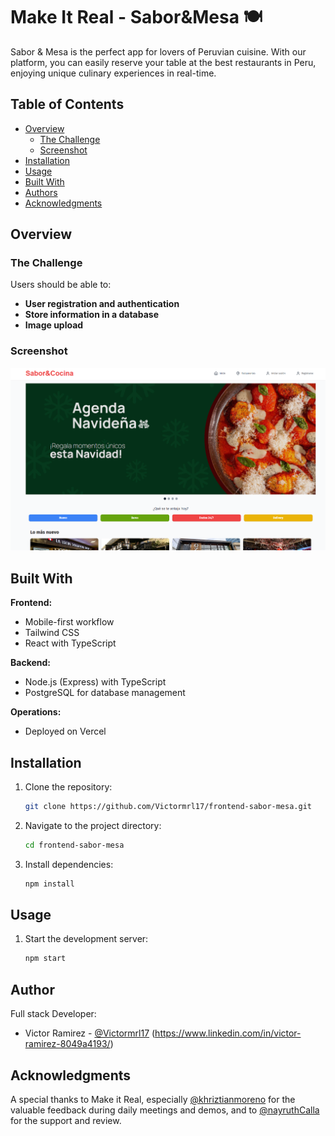 # Make It Real - Sabor&Mesa 🍽️

Sabor & Mesa is the perfect app for lovers of Peruvian cuisine. With our platform, you can easily reserve your table at the best restaurants in Peru, enjoying unique culinary experiences in real-time.

## Table of Contents

- [Overview](#overview)
  - [The Challenge](#the-challenge)
  - [Screenshot](#screenshot)
- [Installation](#installation)
- [Usage](#usage)
- [Built With](#built-with)
- [Authors](#authors)
- [Acknowledgments](#acknowledgments)

## Overview

### The Challenge

Users should be able to:

- **User registration and authentication**
- **Store information in a database**
- **Image upload**

### Screenshot

<div align="center">
  <img src="./public/assets/Imagen6.png" alt="Landing" />
</div>

## Built With

**Frontend:**

- Mobile-first workflow
- Tailwind CSS
- React with TypeScript

**Backend:**

- Node.js (Express) with TypeScript
- PostgreSQL for database management

**Operations:**

- Deployed on Vercel

## Installation

1. Clone the repository:
   ```sh
   git clone https://github.com/Victormrl17/frontend-sabor-mesa.git
   ```
2. Navigate to the project directory:
   ```sh
   cd frontend-sabor-mesa
   ```
3. Install dependencies:
   ```sh
   npm install
   ```

## Usage

1. Start the development server:
   ```sh
   npm start
   ```

## Author

Full stack Developer:

- Victor Ramirez - [@Victormrl17](https://github.com/Victormrl17) (https://www.linkedin.com/in/victor-ramirez-8049a4193/)

## Acknowledgments

A special thanks to Make it Real, especially [@khriztianmoreno](https://github.com/khriztianmoreno) for the valuable feedback during daily meetings and demos, and to [@nayruthCalla](https://github.com/nayruthCalla) for the support and review.
